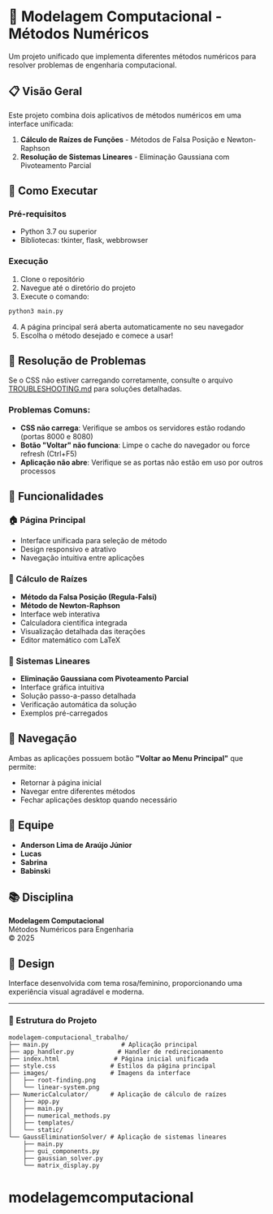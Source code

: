 # 🧮 Modelagem Computacional - Métodos Numéricos

Um projeto unificado que implementa diferentes métodos numéricos para resolver problemas de engenharia computacional.

## 📋 Visão Geral

Este projeto combina dois aplicativos de métodos numéricos em uma interface unificada:

1. **Cálculo de Raízes de Funções** - Métodos de Falsa Posição e Newton-Raphson
2. **Resolução de Sistemas Lineares** - Eliminação Gaussiana com Pivoteamento Parcial

## 🚀 Como Executar

### Pré-requisitos
- Python 3.7 ou superior
- Bibliotecas: tkinter, flask, webbrowser

### Execução
1. Clone o repositório
2. Navegue até o diretório do projeto
3. Execute o comando:
```bash
python3 main.py
```

4. A página principal será aberta automaticamente no seu navegador
5. Escolha o método desejado e comece a usar!

## 🔧 Resolução de Problemas

Se o CSS não estiver carregando corretamente, consulte o arquivo [TROUBLESHOOTING.md](TROUBLESHOOTING.md) para soluções detalhadas.

### Problemas Comuns:
- **CSS não carrega**: Verifique se ambos os servidores estão rodando (portas 8000 e 8080)
- **Botão "Voltar" não funciona**: Limpe o cache do navegador ou force refresh (Ctrl+F5)
- **Aplicação não abre**: Verifique se as portas não estão em uso por outros processos

## 🎯 Funcionalidades

### 🏠 Página Principal
- Interface unificada para seleção de método
- Design responsivo e atrativo
- Navegação intuitiva entre aplicações

### 📐 Cálculo de Raízes
- **Método da Falsa Posição (Regula-Falsi)**
- **Método de Newton-Raphson**
- Interface web interativa
- Calculadora científica integrada
- Visualização detalhada das iterações
- Editor matemático com LaTeX

### 🔢 Sistemas Lineares
- **Eliminação Gaussiana com Pivoteamento Parcial**
- Interface gráfica intuitiva
- Solução passo-a-passo detalhada
- Verificação automática da solução
- Exemplos pré-carregados

## 🔄 Navegação

Ambas as aplicações possuem botão **"Voltar ao Menu Principal"** que permite:
- Retornar à página inicial
- Navegar entre diferentes métodos
- Fechar aplicações desktop quando necessário

## 👥 Equipe

- **Anderson Lima de Araújo Júnior**
- **Lucas**
- **Sabrina**
- **Babinski**

## 📚 Disciplina

**Modelagem Computacional**  
Métodos Numéricos para Engenharia  
© 2025

## 🎨 Design

Interface desenvolvida com tema rosa/feminino, proporcionando uma experiência visual agradável e moderna.

---

### 📁 Estrutura do Projeto

```
modelagem-computacional_trabalho/
├── main.py                    # Aplicação principal
├── app_handler.py            # Handler de redirecionamento
├── index.html               # Página inicial unificada
├── style.css               # Estilos da página principal
├── images/                 # Imagens da interface
│   ├── root-finding.png
│   └── linear-system.png
├── NumericCalculator/      # Aplicação de cálculo de raízes
│   ├── app.py
│   ├── main.py
│   ├── numerical_methods.py
│   ├── templates/
│   └── static/
└── GaussEliminationSolver/ # Aplicação de sistemas lineares
    ├── main.py
    ├── gui_components.py
    ├── gaussian_solver.py
    └── matrix_display.py
```
# modelagemcomputacional
